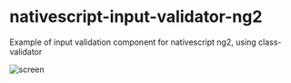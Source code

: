 # nativescript-input-validator-ng2
Example of input validation component for nativescript ng2, using class-validator

![screen](https://cloud.githubusercontent.com/assets/22457603/23334454/9ca32b10-fb7d-11e6-84c3-734d63376ff5.png)
